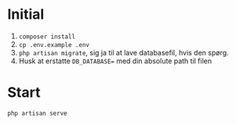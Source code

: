 # Initial

1. `composer install`
2. `cp .env.example .env`
3. `php artisan migrate`, sig ja til at lave databasefil, hvis den spørg.
4. Husk at erstatte `DB_DATABASE=` med din absolute path til filen
# Start

`php artisan serve`
